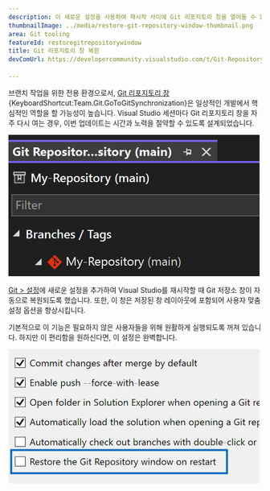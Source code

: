 ```yaml
---
description: 이 새로운 설정을 사용하여 재시작 사이에 Git 리포지토리 창을 열어둘 수 있습니다.
thumbnailImage: ../media/restore-git-repository-window-thumbnail.png
area: Git tooling
featureId: restoregitrepositorywindow
title: Git 리포지토리 창 복원
devComUrl: https://developercommunity.visualstudio.com/t/Git-Repository-window-is-not-restored-in/1255797

---
```



브랜치 작업을 위한 전용 환경으로서, [Git 리포지토리 창](vscmd://Team.Git.GoToGitSynchronization) {KeyboardShortcut:Team.Git.GoToGitSynchronization}은 일상적인 개발에서 핵심적인 역할을 할 가능성이 높습니다. Visual Studio 세션마다 Git 리포지토리 창을 자주 다시 여는 경우, 이번 업데이트는 시간과 노력을 절약할 수 있도록 설계되었습니다.

![Git 리포지토리 창 분기 목록.](../media/restore-git-repository-window-thumbnail.png)

[Git > 설정](vscmd://Team.Git.Settings)에 새로운 설정을 추가하여 Visual Studio를 재시작할 때 Git 저장소 창이 자동으로 복원되도록 했습니다. 또한, 이 창은 저장된 창 레이아웃에 포함되어 사용자 맞춤 설정 옵션을 향상시킵니다.

기본적으로 이 기능은 필요하지 않은 사용자들을 위해 원활하게 실행되도록 꺼져 있습니다. 하지만 이 편리함을 원하신다면, 이 설정은 완벽합니다.

![Git 리포지토리 복원 창 확인란이 있는 Git 설정 페이지입니다.](../media/restore-git-repository-window-setting.png)
